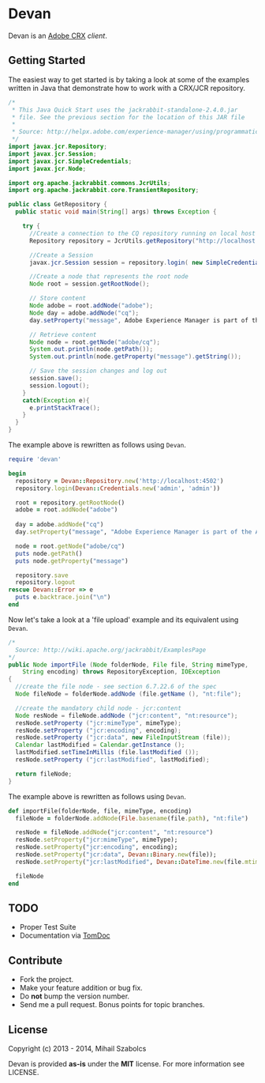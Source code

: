 Devan
=====
Devan is an [Adobe CRX](http://wem.help.adobe.com/enterprise/en_US/10-0/core/getting_started/overview.html) 
*client*.

Getting Started
---------------
The easiest way to get started is by taking a look at some of the examples written in Java that 
demonstrate how to work with a CRX/JCR repository.

```java
/*
 * This Java Quick Start uses the jackrabbit-standalone-2.4.0.jar
 * file. See the previous section for the location of this JAR file
 * 
 * Source: http://helpx.adobe.com/experience-manager/using/programmatically-accessing-cq-content-using.html
 */
import javax.jcr.Repository; 
import javax.jcr.Session; 
import javax.jcr.SimpleCredentials; 
import javax.jcr.Node; 

import org.apache.jackrabbit.commons.JcrUtils;
import org.apache.jackrabbit.core.TransientRepository; 

public class GetRepository { 
  public static void main(String[] args) throws Exception { 

    try { 
      //Create a connection to the CQ repository running on local host 
      Repository repository = JcrUtils.getRepository("http://localhost:4502/crx/server");

      //Create a Session
      javax.jcr.Session session = repository.login( new SimpleCredentials("admin", "admin".toCharArray())); 

      //Create a node that represents the root node
      Node root = session.getRootNode(); 

      // Store content 
      Node adobe = root.addNode("adobe"); 
      Node day = adobe.addNode("cq"); 
      day.setProperty("message", Adobe Experience Manager is part of the Adobe Digital Marketing Suite!"); 

      // Retrieve content 
      Node node = root.getNode("adobe/cq"); 
      System.out.println(node.getPath()); 
      System.out.println(node.getProperty("message").getString()); 

      // Save the session changes and log out
      session.save(); 
      session.logout();
    }
    catch(Exception e){
      e.printStackTrace();
    }
  } 
}
```

The example above is rewritten as follows using `Devan`.

```ruby
require 'devan'

begin
  repository = Devan::Repository.new('http://localhost:4502')
  repository.login(Devan::Credentials.new('admin', 'admin'))

  root = repository.getRootNode()
  adobe = root.addNode("adobe")
  
  day = adobe.addNode("cq")
  day.setProperty("message", "Adobe Experience Manager is part of the Adobe Digital Marketing Suite!")

  node = root.getNode("adobe/cq")
  puts node.getPath()
  puts node.getProperty("message")

  repository.save
  repository.logout
rescue Devan::Error => e
  puts e.backtrace.join("\n")
end
```

Now let's take a look at a 'file upload' example and its equivalent using
`Devan`.

```java
/*
  Source: http://wiki.apache.org/jackrabbit/ExamplesPage
*/
public Node importFile (Node folderNode, File file, String mimeType,
    String encoding) throws RepositoryException, IOException
{
  //create the file node - see section 6.7.22.6 of the spec
  Node fileNode = folderNode.addNode (file.getName (), "nt:file");

  //create the mandatory child node - jcr:content
  Node resNode = fileNode.addNode ("jcr:content", "nt:resource");
  resNode.setProperty ("jcr:mimeType", mimeType);
  resNode.setProperty ("jcr:encoding", encoding);
  resNode.setProperty ("jcr:data", new FileInputStream (file));
  Calendar lastModified = Calendar.getInstance ();
  lastModified.setTimeInMillis (file.lastModified ());
  resNode.setProperty ("jcr:lastModified", lastModified);

  return fileNode;
}
```

The example above is rewritten as follows using `Devan`.

```ruby
def importFile(folderNode, file, mimeType, encoding)
  fileNode = folderNode.addNode(File.basename(file.path), "nt:file")

  resNode = fileNode.addNode("jcr:content", "nt:resource")
  resNode.setProperty("jcr:mimeType", mimeType);
  resNode.setProperty("jcr:encoding", encoding);
  resNode.setProperty("jcr:data", Devan::Binary.new(file));
  resNode.setProperty("jcr:lastModified", Devan::DateTime.new(file.mtime));

  fileNode
end
```

TODO
----
* Proper Test Suite
* Documentation via [TomDoc](http://tomdoc.org) 

Contribute
----------
* Fork the project.
* Make your feature addition or bug fix.
* Do **not** bump the version number.
* Send me a pull request. Bonus points for topic branches.

License
-------
Copyright (c) 2013 - 2014, Mihail Szabolcs

Devan is provided **as-is** under the **MIT** license. For more information see
LICENSE.
